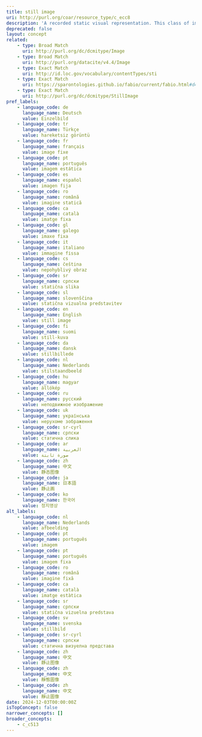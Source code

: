 ```yaml
---
title: still image
uri: http://purl.org/coar/resource_type/c_ecc8
description: 'A recorded static visual representation. This class of image includes diagrams, drawings, graphs, graphic designs, plans, photographs and prints. [Source: Adapted from  http://purl.org/spar/fabio/StillImage]'
deprecated: false
layout: concept
related:
    - type: Broad Match
      uri: http://purl.org/dc/dcmitype/Image
    - type: Broad Match
      uri: http://purl.org/datacite/v4.4/Image
    - type: Exact Match
      uri: http://id.loc.gov/vocabulary/contentTypes/sti
    - type: Exact Match
      uri: https://sparontologies.github.io/fabio/current/fabio.html#d4e5482
    - type: Exact Match
      uri: http://purl.org/dc/dcmitype/StillImage
pref_labels:
    - language_code: de
      language_name: Deutsch
      value: Einzelbild
    - language_code: tr
      language_name: Türkçe
      value: hareketsiz görüntü
    - language_code: fr
      language_name: français
      value: image fixe
    - language_code: pt
      language_name: português
      value: imagem estática
    - language_code: es
      language_name: español
      value: imagen fija
    - language_code: ro
      language_name: română
      value: imagine statică
    - language_code: ca
      language_name: català
      value: imatge fixa
    - language_code: gl
      language_name: galego
      value: imaxe fixa
    - language_code: it
      language_name: italiano
      value: immagine fissa
    - language_code: cs
      language_name: čeština
      value: nepohyblivý obraz
    - language_code: sr
      language_name: српски
      value: statična slika
    - language_code: sl
      language_name: slovenščina
      value: statična vizualna predstavitev
    - language_code: en
      language_name: English
      value: still image
    - language_code: fi
      language_name: suomi
      value: still-kuva
    - language_code: da
      language_name: dansk
      value: stillbillede
    - language_code: nl
      language_name: Nederlands
      value: stilstaandbeeld
    - language_code: hu
      language_name: magyar
      value: állókép
    - language_code: ru
      language_name: русский
      value: неподвижное изображение
    - language_code: uk
      language_name: українська
      value: нерухоме зображення
    - language_code: sr-cyrl
      language_name: српски
      value: статична слика
    - language_code: ar
      language_name: العربية
      value: صورة ثابتة
    - language_code: zh
      language_name: 中文
      value: 静态图像
    - language_code: ja
      language_name: 日本語
      value: 静止画
    - language_code: ko
      language_name: 한국어
      value: 정지영상
alt_labels:
    - language_code: nl
      language_name: Nederlands
      value: afbeelding
    - language_code: pt
      language_name: português
      value: imagem
    - language_code: pt
      language_name: português
      value: imagem fixa
    - language_code: ro
      language_name: română
      value: imagine fixă
    - language_code: ca
      language_name: català
      value: imatge estàtica
    - language_code: sr
      language_name: српски
      value: statična vizuelna predstava
    - language_code: sv
      language_name: svenska
      value: stillbild
    - language_code: sr-cyrl
      language_name: српски
      value: статична визуелна представа
    - language_code: zh
      language_name: 中文
      value: 静止图像
    - language_code: zh
      language_name: 中文
      value: 靜態圖像
    - language_code: zh
      language_name: 中文
      value: 靜止圖像
date: 2024-12-03T00:00:00Z
isTopConcept: false
narrower_concepts: []
broader_concepts:
    - c_c513
---
```


